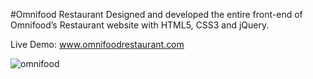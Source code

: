 #Omnifood Restaurant 
Designed and developed the entire front-end of Omnifood’s Restaurant website with HTML5, CSS3 and jQuery. 

Live Demo: www.omnifoodrestaurant.com

![omnifood](https://cloud.githubusercontent.com/assets/11576208/9770244/16105ac6-56fd-11e5-93d5-00c330e1e1ff.png)
